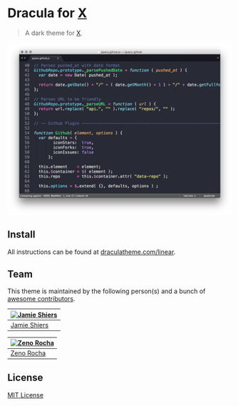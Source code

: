 # Dracula for [X](http://link-to-x.com)

> A dark theme for [X](http://link-to-x.com).

![Screenshot](./screenshot.png)

## Install

All instructions can be found at [draculatheme.com/linear](https://draculatheme.com/linear).

## Team

This theme is maintained by the following person(s) and a bunch of [awesome contributors](https://github.com/dracula/template/graphs/contributors).

[![Jamie Shiers](https://github.com/jamieshiers.png?size=100)](https://github.com/jamieshiers) |
--- |
[Jamie Shiers](https://github.com/jamieshiers) |

[![Zeno Rocha](https://github.com/zenorocha.png?size=100)](https://github.com/zenorocha) |
--- |
[Zeno Rocha](https://github.com/zenorocha) |

## License

[MIT License](./LICENSE)